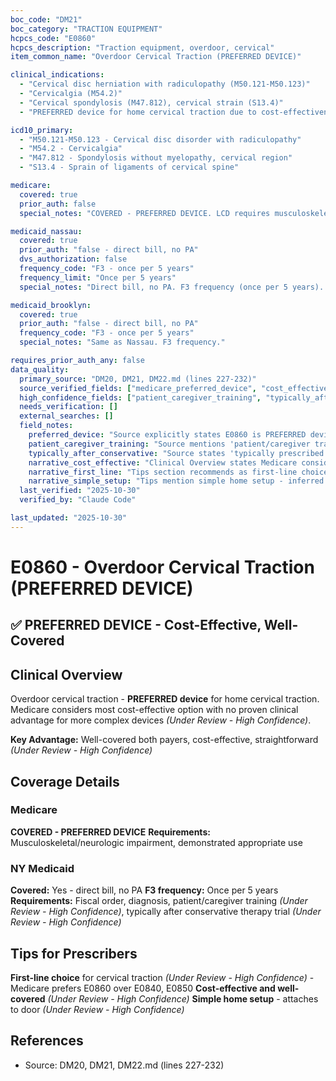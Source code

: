 ```yaml
---
boc_code: "DM21"
boc_category: "TRACTION EQUIPMENT"
hcpcs_code: "E0860"
hcpcs_description: "Traction equipment, overdoor, cervical"
item_common_name: "Overdoor Cervical Traction (PREFERRED DEVICE)"

clinical_indications:
  - "Cervical disc herniation with radiculopathy (M50.121-M50.123)"
  - "Cervicalgia (M54.2)"
  - "Cervical spondylosis (M47.812), cervical strain (S13.4)"
  - "PREFERRED device for home cervical traction due to cost-effectiveness"

icd10_primary:
  - "M50.121-M50.123 - Cervical disc disorder with radiculopathy"
  - "M54.2 - Cervicalgia"
  - "M47.812 - Spondylosis without myelopathy, cervical region"
  - "S13.4 - Sprain of ligaments of cervical spine"

medicare:
  covered: true
  prior_auth: false
  special_notes: "COVERED - PREFERRED DEVICE. LCD requires musculoskeletal/neurologic impairment and demonstrated appropriate use. Medicare considers E0860 most cost-effective cervical traction option."

medicaid_nassau:
  covered: true
  prior_auth: "false - direct bill, no PA"
  dvs_authorization: false
  frequency_code: "F3 - once per 5 years"
  frequency_limit: "Once per 5 years"
  special_notes: "Direct bill, no PA. F3 frequency (once per 5 years). Documentation: signed fiscal order, diagnosis code, patient/caregiver training documented. Typically prescribed after conservative therapy trial."

medicaid_brooklyn:
  covered: true
  prior_auth: "false - direct bill, no PA"
  frequency_code: "F3 - once per 5 years"
  special_notes: "Same as Nassau. F3 frequency."

requires_prior_auth_any: false
data_quality:
  primary_source: "DM20, DM21, DM22.md (lines 227-232)"
  source_verified_fields: ["medicare_preferred_device", "cost_effective", "medicaid_direct_bill_no_pa", "f3_once_per_5years"]
  high_confidence_fields: ["patient_caregiver_training", "typically_after_conservative_therapy", "simple_home_setup", "first_line_choice"]
  needs_verification: []
  external_searches: []
  field_notes:
    preferred_device: "Source explicitly states E0860 is PREFERRED device - Medicare considers most cost-effective cervical traction option"
    patient_caregiver_training: "Source mentions 'patient/caregiver training documented' - inferred as requirement from documentation needs"
    typically_after_conservative: "Source states 'typically prescribed after conservative therapy trial' - inferred typical prescribing pattern"
    narrative_cost_effective: "Clinical Overview states Medicare considers most cost-effective with no proven advantage for complex devices - synthesized from source preference statement"
    narrative_first_line: "Tips section recommends as first-line choice - inferred best practice based on Medicare preference and coverage ease"
    narrative_simple_setup: "Tips mention simple home setup - inferred benefit from overdoor attachment design"
  last_verified: "2025-10-30"
  verified_by: "Claude Code"

last_updated: "2025-10-30"
---
```


# E0860 - Overdoor Cervical Traction (PREFERRED DEVICE)

## ✅ PREFERRED DEVICE - Cost-Effective, Well-Covered

## Clinical Overview
Overdoor cervical traction - **PREFERRED device** for home cervical traction. Medicare considers most cost-effective option with no proven clinical advantage for more complex devices *(Under Review - High Confidence)*.

**Key Advantage:** Well-covered both payers, cost-effective, straightforward *(Under Review - High Confidence)*

## Coverage Details

### Medicare
**COVERED - PREFERRED DEVICE**
**Requirements:** Musculoskeletal/neurologic impairment, demonstrated appropriate use

### NY Medicaid
**Covered:** Yes - direct bill, no PA
**F3 frequency:** Once per 5 years
**Requirements:** Fiscal order, diagnosis, patient/caregiver training *(Under Review - High Confidence)*, typically after conservative therapy trial *(Under Review - High Confidence)*

## Tips for Prescribers
**First-line choice** for cervical traction *(Under Review - High Confidence)* - Medicare prefers E0860 over E0840, E0850
**Cost-effective and well-covered** *(Under Review - High Confidence)*
**Simple home setup** - attaches to door *(Under Review - High Confidence)*

## References
- Source: DM20, DM21, DM22.md (lines 227-232)

